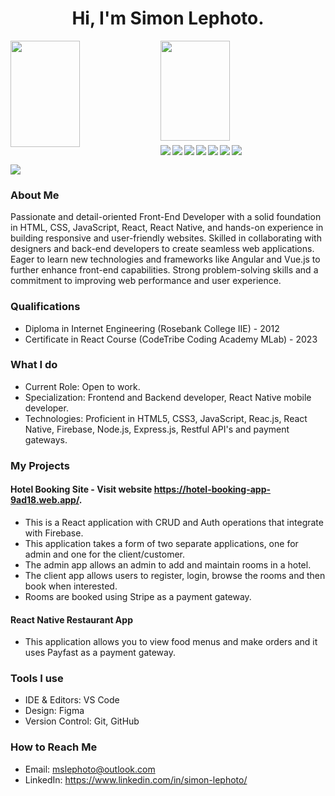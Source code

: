 ## <h1 align="center">Hi, I'm Simon Lephoto.</h1>

<img align="left" width="47%" height="170px" src="https://github-readme-stats.vercel.app/api?username=MokoneSA&show_icons=true&theme=radical" />

<img align="left" width="47%" height="160px" margin-bottom="10px" src="https://github-readme-stats.vercel.app/api/top-langs/?username=MokoneSA&layout=compact" /><br><br><br><br><br><br><br><br><br>

<img align="left" src="https://img.shields.io/badge/html5-%23E34F26.svg?style=for-the-badge&logo=html5&logoColor=white" />
<img align="left" src="https://img.shields.io/badge/css3-%231572B6.svg?style=for-the-badge&logo=css3&logoColor=white" />

<img align="left" src="https://img.shields.io/badge/javascript-%23323330.svg?style=for-the-badge&logo=javascript&logoColor=%23F7DF1E" />

<img align="left" src="https://img.shields.io/badge/c-%2300599C.svg?style=for-the-badge&logo=c&logoColor=white" />

<img align="left" src="https://img.shields.io/badge/python-3670A0?style=for-the-badge&logo=python&logoColor=ffdd54" />

<img align="left" src="https://img.shields.io/badge/shell_script-%23121011.svg?style=for-the-badge&logo=gnu-bash&logoColor=white" />

<img align="left" src="https://img.shields.io/badge/VIM-%2311AB00.svg?style=for-the-badge&logo=vim&logoColor=white" /><br>

<img src="https://img.shields.io/badge/Visual%20Studio%20Code-0078d7.svg?style=for-the-badge&logo=visual-studio-code&logoColor=white" />

### About Me

Passionate and detail-oriented Front-End Developer with a solid foundation in HTML, CSS, JavaScript, React, React Native, and hands-on experience in building responsive and user-friendly
websites. Skilled in collaborating with designers and back-end developers to create seamless web applications. Eager to learn new technologies and frameworks like Angular and Vue.js to further enhance front-end capabilities. Strong problem-solving skills and a commitment to improving web performance and user experience.

### Qualifications
- Diploma in Internet Engineering (Rosebank College IIE) - 2012
- Certificate in React Course (CodeTribe Coding Academy MLab) - 2023

### What I do
- Current Role: Open to work.
- Specialization: Frontend and Backend developer, React Native mobile developer.
- Technologies: Proficient in HTML5, CSS3, JavaScript, Reac.js, React Native, Firebase, Node.js, Express.js, Restful API's and payment gateways. 

### My Projects
#### Hotel Booking Site - Visit website https://hotel-booking-app-9ad18.web.app/.
  - This is a React application with CRUD and Auth operations that integrate with Firebase.
  - This application takes a form of two separate applications, one for admin and one for the client/customer.
  - The admin app allows an admin to add and maintain rooms in a hotel.
  - The client app allows users to register, login, browse the rooms and then book when interested.
  - Rooms are booked using Stripe as a payment gateway.
    
#### React Native Restaurant App
  - This application allows you to view food menus and make orders and it uses Payfast as a payment gateway.

### Tools I use
- IDE & Editors: VS Code
- Design: Figma
- Version Control: Git, GitHub

### How to Reach Me
- Email: mslephoto@outlook.com
- LinkedIn: https://www.linkedin.com/in/simon-lephoto/

<!--
**codewithmokone/codewithmokone** is a ✨ _special_ ✨ repository because its `README.md` (this file) appears on your GitHub profile.

Here are some ideas to get you started:

- 🔭 I’m currently working on ...
- 🌱 I’m currently learning ...
- 👯 I’m looking to collaborate on ...
- 🤔 I’m looking for help with ...
- 💬 Ask me about ...
- 📫 How to reach me: ...
- 😄 Pronouns: ...
- ⚡ Fun fact: ...
-->
